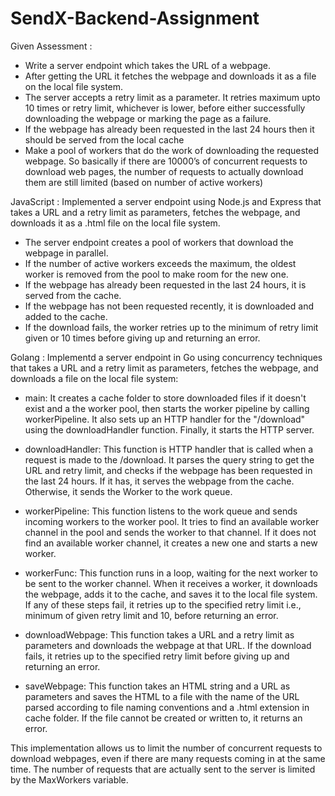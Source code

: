 # SendX-Backend-Assignment

Given Assessment :
 - Write a server endpoint which takes the URL of a webpage. 
 - After getting the URL it fetches the webpage and downloads it as a file on the local file system.
 - The server accepts a retry limit as a parameter. It retries maximum upto 10 times or retry limit, whichever is lower, before either successfully downloading the webpage or marking the page as a failure.
 - If the webpage has already been requested in the last 24 hours then it should be served from the local cache 
 - Make a pool of workers that do the work of downloading the requested webpage. So basically if there are 10000’s of concurrent requests to download web pages, the number of requests to actually download them are still limited (based on number of active workers)


JavaScript : 
Implemented a server endpoint using Node.js and Express that takes a URL and a retry limit as parameters, fetches the webpage, and downloads it as a .html file on the local file system. 
 - The server endpoint creates a pool of workers that download the webpage in parallel. 
 - If the number of active workers exceeds the maximum, the oldest worker is removed from the pool to make room for the new one. 
 - If the webpage has already been requested in the last 24 hours, it is served from the cache. 
 - If the webpage has not been requested recently, it is downloaded and added to the cache. 
 - If the download fails, the worker retries up to the minimum of retry limit given or 10 times before giving up and returning an error.


Golang :
Implementd a server endpoint in Go using concurrency techniques that takes a URL and a retry limit as parameters, fetches the webpage, and downloads a file on the local file system:

 - main: It creates a cache folder to store downloaded files if it doesn't exist and a the worker pool, then starts the worker pipeline by calling workerPipeline. It also sets up an HTTP handler for the "/download" using the downloadHandler function. Finally, it starts the HTTP server.

 - downloadHandler: This function is HTTP handler that is called when a request is made to the /download. It parses the query string to get the URL and retry limit, and checks if the webpage has been requested in the last 24 hours. If it has, it serves the webpage from the cache. Otherwise, it sends the Worker to the work queue.

 - workerPipeline: This function listens to the work queue and sends incoming workers to the worker pool. It tries to find an available worker channel in the pool and sends the worker to that channel. If it does not find an available worker channel, it creates a new one and starts a new worker.

 - workerFunc: This function runs in a loop, waiting for the next worker to be sent to the worker channel. When it receives a worker, it downloads the webpage, adds it to the cache, and saves it to the local file system. If any of these steps fail, it retries up to the specified retry limit i.e., minimum of given retry limit and 10, before returning an error.

 - downloadWebpage: This function takes a URL and a retry limit as parameters and downloads the webpage at that URL. If the download fails, it retries up to the specified retry limit before giving up and returning an error.

 - saveWebpage: This function takes an HTML string and a URL as parameters and saves the HTML to a file with the name of the URL parsed according to file naming conventions and a .html extension in cache folder. If the file cannot be created or written to, it returns an error.

This implementation allows us to limit the number of concurrent requests to download webpages, even if there are many requests coming in at the same time. The number of requests that are actually sent to the server is limited by the MaxWorkers variable.
